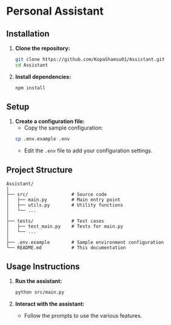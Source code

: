 # Personal Assistant

## Installation

1. **Clone the repository:**
   ```bash
   git clone https://github.com/KopaShamsu01/Assistant.git
   cd Assistant
   ```

2. **Install dependencies:**
   ```bash
   npm install
   ```

## Setup

1. **Create a configuration file:**
   - Copy the sample configuration:
   ```bash
   cp .env.example .env
   ```
   - Edit the `.env` file to add your configuration settings.

## Project Structure

```
Assistant/
│
├── src/                # Source code
│   ├── main.py         # Main entry point
│   ├── utils.py        # Utility functions
│   └── ...
│
├── tests/              # Test cases
│   ├── test_main.py    # Tests for main.py
│   └── ...
│
├── .env.example        # Sample environment configuration
└── README.md           # This documentation
```

## Usage Instructions

1. **Run the assistant:**
   ```bash
   python src/main.py
   ```

2. **Interact with the assistant:**
   - Follow the prompts to use the various features.